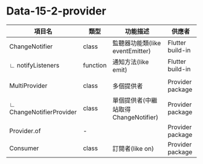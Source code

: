 # Data-15-2-provider

| 項目名                      | 類型       | 功能描述                        | 供應者              |
|--------------------------|----------|-----------------------------|------------------|
| ChangeNotifier           | class    | 監聽器功能類(like eventEmitter)   | Flutter build-in |
| ∟ notifyListeners        | function | 通知方法(like emit)             | Flutter build-in |
|                          |          |                             |                  |
| MultiProvider            | class    | 多個提供者                       | Provider package |
| ∟ ChangeNotifierProvider | class    | 單個提供者(中繼站取得 ChangeNotifier) | Provider package |
| Provider.of              | -        |                             | Provider package |
| Consumer                 | class    | 訂閱者(like on)                | Provider package |
